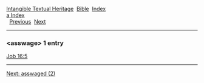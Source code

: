 [Intangible Textual Heritage](../../index)  [Bible](../index) 
[Index](index)   
[a Index](_a_)  
  [Previous](c00839)  [Next](c00841) 

------------------------------------------------------------------------

### &lt;asswage&gt; 1 entry

[Job 16:5](../kjv/job016.htm#005)  

------------------------------------------------------------------------

[Next: asswaged (2)](c00841)
